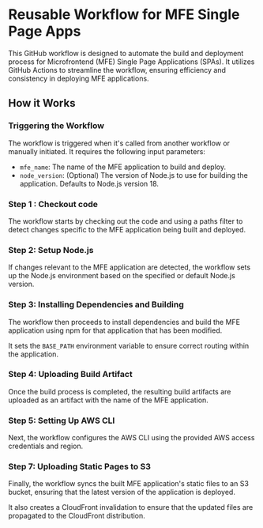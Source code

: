 # Reusable Workflow for MFE Single Page Apps

This GitHub workflow is designed to automate the build and deployment process for Microfrontend (MFE) Single Page Applications (SPAs). It utilizes GitHub Actions to streamline the workflow, ensuring efficiency and consistency in deploying MFE applications.

## How it Works

### Triggering the Workflow 

The workflow is triggered when it's called from another workflow or manually initiated. It requires the following input parameters:
- `mfe_name`: The name of the MFE application to build and deploy.
- `node_version`: (Optional) The version of Node.js to use for building the application. Defaults to Node.js version 18.

### Step 1 : Checkout code

The workflow starts by checking out the code and using a paths filter to detect changes specific to the MFE application being built and deployed.

### Step 2: Setup Node.js 

If changes relevant to the MFE application are detected, the workflow sets up the Node.js environment based on the specified or default Node.js version.

### Step 3: Installing Dependencies and Building

The workflow then proceeds to install dependencies and build the MFE application using npm for that application that has been modified. 

It sets the `BASE_PATH` environment variable to ensure correct routing within the application.

### Step 4: Uploading Build Artifact

Once the build process is completed, the resulting build artifacts are uploaded as an artifact with the name of the MFE application.

### Step 5: Setting Up AWS CLI

Next, the workflow configures the AWS CLI using the provided AWS access credentials and region.

### Step 7: Uploading Static Pages to S3

Finally, the workflow syncs the built MFE application's static files to an S3 bucket, ensuring that the latest version of the application is deployed. 

It also creates a CloudFront invalidation to ensure that the updated files are propagated to the CloudFront distribution.



